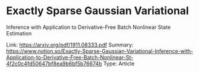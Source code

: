 # Exactly Sparse Gaussian Variational
Inference with Application to
Derivative-Free Batch Nonlinear State
Estimation

Link: https://arxiv.org/pdf/1911.08333.pdf
Summary: https://www.notion.so/Exactly-Sparse-Gaussian-Variational-Inference-with-Application-to-Derivative-Free-Batch-Nonlinear-St-4f2c0c4fd50647bf8ea9b6bf5b76674b
Type: Article